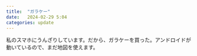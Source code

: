 ```yaml
---
title:  "ガラケー"
date:   2024-02-29 5:04
categories: update
---
```

私のスマホにうんざりしています。だから、ガラケーを買った。アンドロイドが動いているので、まだ地図を使えます。
